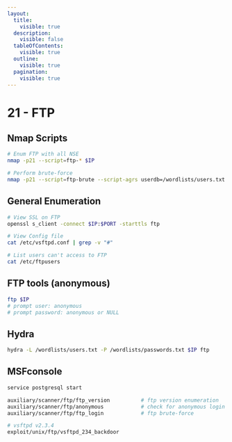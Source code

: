 ```yaml
---
layout:
  title:
    visible: true
  description:
    visible: false
  tableOfContents:
    visible: true
  outline:
    visible: true
  pagination:
    visible: true
---
```


# 21 - FTP

## Nmap Scripts

```bash
# Enum FTP with all NSE
nmap -p21 --script=ftp-* $IP

# Perform brute-force
nmap -p21 --script=ftp-brute --script-agrs userdb=/wordlists/users.txt $IP
```

## General Enumeration

```bash
# View SSL on FTP
openssl s_client -connect $IP:$PORT -starttls ftp

# View Config file
cat /etc/vsftpd.conf | grep -v "#"

# List users can't access to FTP
cat /etc/ftpusers
```

## FTP tools (anonymous)

```bash
ftp $IP
# prompt user: anonymous
# prompt password: anonymous or NULL
```

## Hydra

```bash
hydra -L /wordlists/users.txt -P /wordlists/passwords.txt $IP ftp
```

## MSFconsole

```bash
service postgresql start

auxiliary/scanner/ftp/ftp_version          # ftp version enumeration
auxiliary/scanner/ftp/anonymous            # check for anonymous login
auxiliary/scanner/ftp/ftp_login            # ftp brute-force

# vsftpd v2.3.4
exploit/unix/ftp/vsftpd_234_backdoor
```
